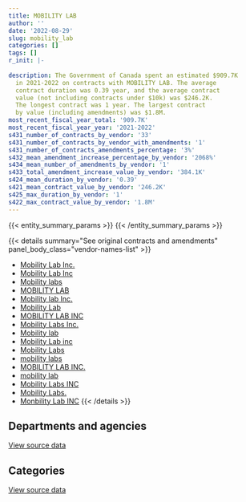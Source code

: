 ```yaml
---
title: MOBILITY LAB
author: ''
date: '2022-08-29'
slug: mobility_lab
categories: []
tags: []
r_init: |-
  
description: The Government of Canada spent an estimated $909.7K
  in 2021-2022 on contracts with MOBILITY LAB. The average
  contract duration was 0.39 year, and the average contract
  value (not including contracts under $10k) was $246.2K.
  The longest contract was 1 year. The largest contract
  by value (including amendments) was $1.8M.
most_recent_fiscal_year_total: '909.7K'
most_recent_fiscal_year_year: '2021-2022'
s431_number_of_contracts_by_vendor: '33'
s431_number_of_contracts_by_vendor_with_amendments: '1'
s431_number_of_contracts_amendments_percentage: '3%'
s432_mean_amendment_increase_percentage_by_vendor: '2068%'
s434_mean_number_of_amendments_by_vendor: '1'
s433_total_amendment_increase_value_by_vendor: '384.1K'
s424_mean_duration_by_vendor: '0.39'
s421_mean_contract_value_by_vendor: '246.2K'
s425_max_duration_by_vendor: '1'
s422_max_contract_value_by_vendor: '1.8M'
---
```


<script src="/rmarkdown-libs/htmlwidgets/htmlwidgets.js"></script>
<link href="/rmarkdown-libs/datatables-css/datatables-crosstalk.css" rel="stylesheet" />
<script src="/rmarkdown-libs/datatables-binding/datatables.js"></script>
<script src="/rmarkdown-libs/jquery/jquery-3.6.0.min.js"></script>
<link href="/rmarkdown-libs/dt-core-bootstrap/css/dataTables.bootstrap.min.css" rel="stylesheet" />
<link href="/rmarkdown-libs/dt-core-bootstrap/css/dataTables.bootstrap.extra.css" rel="stylesheet" />
<script src="/rmarkdown-libs/dt-core-bootstrap/js/jquery.dataTables.min.js"></script>
<script src="/rmarkdown-libs/dt-core-bootstrap/js/dataTables.bootstrap.min.js"></script>
<link href="/rmarkdown-libs/crosstalk/css/crosstalk.min.css" rel="stylesheet" />
<script src="/rmarkdown-libs/crosstalk/js/crosstalk.min.js"></script>
<script src="/rmarkdown-libs/htmlwidgets/htmlwidgets.js"></script>
<link href="/rmarkdown-libs/datatables-css/datatables-crosstalk.css" rel="stylesheet" />
<script src="/rmarkdown-libs/datatables-binding/datatables.js"></script>
<script src="/rmarkdown-libs/jquery/jquery-3.6.0.min.js"></script>
<link href="/rmarkdown-libs/dt-core-bootstrap/css/dataTables.bootstrap.min.css" rel="stylesheet" />
<link href="/rmarkdown-libs/dt-core-bootstrap/css/dataTables.bootstrap.extra.css" rel="stylesheet" />
<script src="/rmarkdown-libs/dt-core-bootstrap/js/jquery.dataTables.min.js"></script>
<script src="/rmarkdown-libs/dt-core-bootstrap/js/dataTables.bootstrap.min.js"></script>
<link href="/rmarkdown-libs/crosstalk/css/crosstalk.min.css" rel="stylesheet" />
<script src="/rmarkdown-libs/crosstalk/js/crosstalk.min.js"></script>

{{< entity_summary_params >}}
{{< /entity_summary_params >}}

{{< details summary="See original contracts and amendments" panel_body_class="vendor-names-list" >}}
- [Mobility Lab Inc.](https://search.open.canada.ca/en/ct/?sort=contract_value_f%20desc&page=1&search_text=%22Mobility%20Lab%20Inc.%22)
- [Mobility Lab Inc](https://search.open.canada.ca/en/ct/?sort=contract_value_f%20desc&page=1&search_text=%22Mobility%20Lab%20Inc%22)
- [Mobility labs](https://search.open.canada.ca/en/ct/?sort=contract_value_f%20desc&page=1&search_text=%22Mobility%20labs%22)
- [MOBILITY LAB](https://search.open.canada.ca/en/ct/?sort=contract_value_f%20desc&page=1&search_text=%22MOBILITY%20LAB%22)
- [Mobility lab Inc.](https://search.open.canada.ca/en/ct/?sort=contract_value_f%20desc&page=1&search_text=%22Mobility%20lab%20Inc.%22)
- [Mobility Lab](https://search.open.canada.ca/en/ct/?sort=contract_value_f%20desc&page=1&search_text=%22Mobility%20Lab%22)
- [MOBILITY LAB INC](https://search.open.canada.ca/en/ct/?sort=contract_value_f%20desc&page=1&search_text=%22MOBILITY%20LAB%20INC%22)
- [Mobility Labs Inc.](https://search.open.canada.ca/en/ct/?sort=contract_value_f%20desc&page=1&search_text=%22Mobility%20Labs%20Inc.%22)
- [Mobility lab](https://search.open.canada.ca/en/ct/?sort=contract_value_f%20desc&page=1&search_text=%22Mobility%20lab%22)
- [Mobility Lab inc](https://search.open.canada.ca/en/ct/?sort=contract_value_f%20desc&page=1&search_text=%22Mobility%20Lab%20inc%22)
- [Mobility Labs](https://search.open.canada.ca/en/ct/?sort=contract_value_f%20desc&page=1&search_text=%22Mobility%20Labs%22)
- [mobility labs](https://search.open.canada.ca/en/ct/?sort=contract_value_f%20desc&page=1&search_text=%22mobility%20labs%22)
- [MOBILITY LAB INC.](https://search.open.canada.ca/en/ct/?sort=contract_value_f%20desc&page=1&search_text=%22MOBILITY%20LAB%20INC.%22)
- [mobility lab](https://search.open.canada.ca/en/ct/?sort=contract_value_f%20desc&page=1&search_text=%22mobility%20lab%22)
- [Mobility Labs INC](https://search.open.canada.ca/en/ct/?sort=contract_value_f%20desc&page=1&search_text=%22Mobility%20Labs%20INC%22)
- [Mobility Labs.](https://search.open.canada.ca/en/ct/?sort=contract_value_f%20desc&page=1&search_text=%22Mobility%20Labs.%22)
- [Monbility Lab INC](https://search.open.canada.ca/en/ct/?sort=contract_value_f%20desc&page=1&search_text=%22Monbility%20Lab%20INC%22)
{{< /details >}}

## Departments and agencies

<div id="htmlwidget-1" style="width:100%;height:auto;" class="datatables html-widget"></div>
<script type="application/json" data-for="htmlwidget-1">{"x":{"style":"bootstrap","filter":"none","vertical":false,"data":[["<a href=\"/departments/dnd-mdn/\">National Defence<\/a>"],[2461082.71],[96376.73],[98630.65],[909650.95]],"container":"<table class=\"table table-striped table-hover row-border order-column display\">\n  <thead>\n    <tr>\n      <th>Department<\/th>\n      <th>2018-2019<\/th>\n      <th>2019-2020<\/th>\n      <th>2020-2021<\/th>\n      <th>2021-2022<\/th>\n    <\/tr>\n  <\/thead>\n<\/table>","options":{"order":[[4,"desc"]],"pageLength":10,"autoWidth":true,"columnDefs":[{"targets":1,"render":"function(data, type, row, meta) {\n    return type !== 'display' ? data : DTWidget.formatCurrency(data, \"$\", 2, 3, \",\", \".\", true, null);\n  }"},{"targets":2,"render":"function(data, type, row, meta) {\n    return type !== 'display' ? data : DTWidget.formatCurrency(data, \"$\", 2, 3, \",\", \".\", true, null);\n  }"},{"targets":3,"render":"function(data, type, row, meta) {\n    return type !== 'display' ? data : DTWidget.formatCurrency(data, \"$\", 2, 3, \",\", \".\", true, null);\n  }"},{"targets":4,"render":"function(data, type, row, meta) {\n    return type !== 'display' ? data : DTWidget.formatCurrency(data, \"$\", 2, 3, \",\", \".\", true, null);\n  }"},{"width":"16%","targets":[1,2,3,4]},{"className":"dt-right","targets":[1,2,3,4]}],"orderClasses":false}},"evals":["options.columnDefs.0.render","options.columnDefs.1.render","options.columnDefs.2.render","options.columnDefs.3.render"],"jsHooks":[]}</script>
<p class="text-right">
<a href="https://github.com/GoC-Spending/contracts-data/tree/main/data/out/vendors/mobility_lab/summary_by_fiscal_year_by_department.csv" class="source-data-link btn btn-link">View source data</a>
</p>

## Categories

<div id="htmlwidget-2" style="width:100%;height:auto;" class="datatables html-widget"></div>
<script type="application/json" data-for="htmlwidget-2">{"x":{"style":"bootstrap","filter":"none","vertical":false,"data":[["<a href=\"/categories/facilities_and_construction/\">Facilities and construction<\/a>","<a href=\"/categories/defence/\">Defence<\/a>","<a href=\"/categories/industrial_products_and_services/\">Industrial products and services<\/a>","<a href=\"/categories/human_capital/\">Human capital<\/a>"],[null,1720952.63,740130.08,null],[11933.44,30341.34,46845.05,7256.9],[null,69323.96,null,29306.69],[null,858976.84,50674.11,null]],"container":"<table class=\"table table-striped table-hover row-border order-column display\">\n  <thead>\n    <tr>\n      <th>Category<\/th>\n      <th>2018-2019<\/th>\n      <th>2019-2020<\/th>\n      <th>2020-2021<\/th>\n      <th>2021-2022<\/th>\n    <\/tr>\n  <\/thead>\n<\/table>","options":{"order":[[4,"desc"]],"dom":"t","pageLength":30,"autoWidth":true,"columnDefs":[{"targets":1,"render":"function(data, type, row, meta) {\n    return type !== 'display' ? data : DTWidget.formatCurrency(data, \"$\", 2, 3, \",\", \".\", true, null);\n  }"},{"targets":2,"render":"function(data, type, row, meta) {\n    return type !== 'display' ? data : DTWidget.formatCurrency(data, \"$\", 2, 3, \",\", \".\", true, null);\n  }"},{"targets":3,"render":"function(data, type, row, meta) {\n    return type !== 'display' ? data : DTWidget.formatCurrency(data, \"$\", 2, 3, \",\", \".\", true, null);\n  }"},{"targets":4,"render":"function(data, type, row, meta) {\n    return type !== 'display' ? data : DTWidget.formatCurrency(data, \"$\", 2, 3, \",\", \".\", true, null);\n  }"},{"width":"16%","targets":[1,2,3,4]},{"className":"dt-right","targets":[1,2,3,4]}],"orderClasses":false,"lengthMenu":[10,25,30,50,100]}},"evals":["options.columnDefs.0.render","options.columnDefs.1.render","options.columnDefs.2.render","options.columnDefs.3.render"],"jsHooks":[]}</script>
<p class="text-right">
<a href="https://github.com/GoC-Spending/contracts-data/tree/main/data/out/vendors/mobility_lab/summary_by_fiscal_year_by_category.csv" class="source-data-link btn btn-link">View source data</a>
</p>

